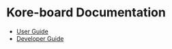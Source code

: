 # Kore-board Documentation

* [User Guide](./user/README.md)
* [Developer Guide](./developer/README.md)
